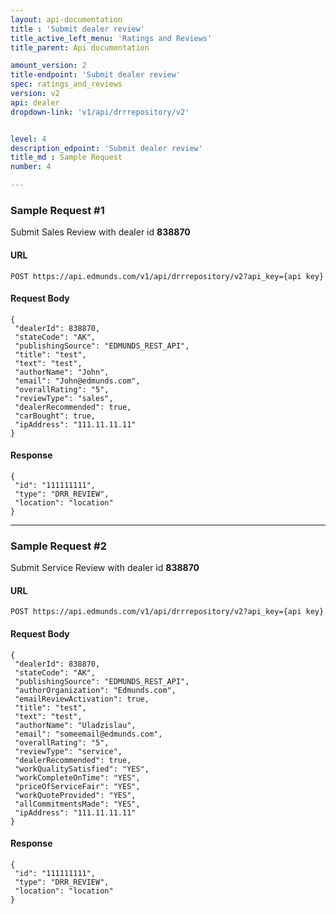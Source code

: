 ```yaml
---
layout: api-documentation
title : 'Submit dealer review'
title_active_left_menu: 'Ratings and Reviews'
title_parent: Api documentation

amount_version: 2
title-endpoint: 'Submit dealer review'
spec: ratings_and_reviews
version: v2
api: dealer
dropdown-link: 'v1/api/drrrepository/v2'


level: 4
description_edpoint: 'Submit dealer review'
title_md : Sample Request
number: 4

---
```



### Sample Request #1

Submit Sales Review with dealer id **838870**

#### URL

	POST https://api.edmunds.com/v1/api/drrrepository/v2?api_key={api key}
	
#### Request Body

	{
	 "dealerId": 838870,
	 "stateCode": "AK",
	 "publishingSource": "EDMUNDS_REST_API",
	 "title": "test",
	 "text": "test",
	 "authorName": "John",
	 "email": "John@edmunds.com",
	 "overallRating": "5",
	 "reviewType": "sales",
	 "dealerRecommended": true,
	 "carBought": true,
	 "ipAddress": "111.11.11.11"
	}

#### Response

	{
	 "id": "111111111",
	 "type": "DRR_REVIEW",
	 "location": "location"
	}

---

### Sample Request #2

Submit Service Review with dealer id **838870**

#### URL

	POST https://api.edmunds.com/v1/api/drrrepository/v2?api_key={api key}

#### Request Body

	{
	 "dealerId": 838870,
	 "stateCode": "AK",
	 "publishingSource": "EDMUNDS_REST_API",
	 "authorOrganization": "Edmunds.com",
	 "emailReviewActivation": true,
	 "title": "test",
	 "text": "test",
	 "authorName": "Uladzislau",
	 "email": "someemail@edmunds.com",
	 "overallRating": "5",
	 "reviewType": "service",
	 "dealerRecommended": true,
	 "workQualitySatisfied": "YES",
	 "workCompleteOnTime": "YES",
	 "priceOfServiceFair": "YES",
	 "workQuoteProvided": "YES",
	 "allCommitmentsMade": "YES",
	 "ipAddress": "111.11.11.11"
	}

#### Response

	{
	 "id": "111111111",
	 "type": "DRR_REVIEW",
	 "location": "location"
	}
